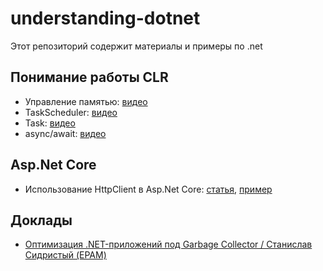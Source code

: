 # understanding-dotnet

Этот репозиторий содержит материалы и примеры по .net

Понимание работы CLR
----------------------
- Управление памятью: [видео](https://www.youtube.com/watch?v=DVnmGW6964o&list=PLBwwJL9lzKMY3At-QQQijfiHdsYnOQ7vY)
- TaskScheduler: [видео](https://www.youtube.com/watch?v=hvh4tQzpl0Q)
- Task: [видео](https://www.youtube.com/watch?v=HiKzuWbRgPM)
- async/await: [видео](https://www.youtube.com/watch?v=_suxE9frTFA)

Asp.Net Core
----------------------
- Использование HttpClient в Asp.Net Core: [статья](https://docs.microsoft.com/en-us/aspnet/core/fundamentals/http-requests), [пример](https://github.com/InsightAppDev/understanding-dotnet/tree/master/samples/UnderstandingDotNet.IHttpClientFactory/UnderstandingDotNet.IHttpClientFactory.AspNet)


Доклады
----------------------
- [Оптимизация .NET-приложений под Garbage Collector / Станислав Сидристый (EPAM)](https://www.youtube.com/watch?v=WSwK_c8I1sM&list=PLH-XmS0lSi_wvGzuuGw2f6rQQe3qB5fV4&index=8)
